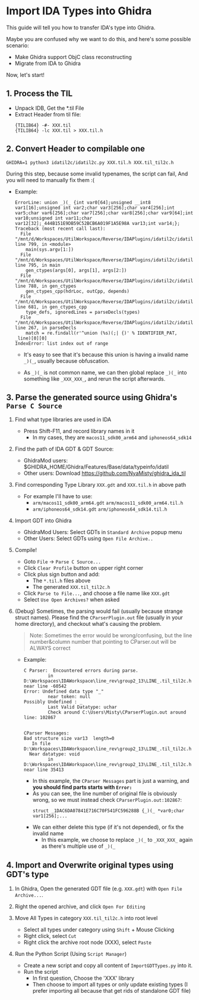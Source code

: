 # Import IDA Types into Ghidra

This guide will tell you how to transfer IDA's type into Ghidra. 

Maybe you are confused why we want to do this, and here's some possible scenario:

- Make Ghidra support ObjC class reconstructing
- Migrate from IDA to Ghidra

Now, let's start!

## 1. Process the TIL
- Unpack IDB, Get the *.til File
- Extract Header from til file:
    ```
    {TILIB64} -#- XXX.til
    {TILIB64} -lc XXX.til > XXX.til.h
    ```

## 2. Convert Header to compilable one
```
GHIDRA=1 python3 idatil2c/idatil2c.py XXX.til.h XXX.til_til2c.h
```

During this step, because some invalid typenames, the script can fail, And you will need to manually fix them :(

- Example:

    ```
    ErrorLine: union _)(_ {int var0[64];unsigned __int8 var1[16];unsigned int var2;char var3[256];char var4[256];int var5;char var6[256];char var7[256];char var8[256];char var9[64];int var10;unsigned int var11;char var12[32];_444B151E9DB59C52BCB6A019F1A5E98A var13;int var14;};
    Traceback (most recent call last):
      File "/mnt/d/Workspaces/UtilWorkspace/Reverse/IDAPlugins/idatil2c/idatil2c.py", line 799, in <module>
        main(sys.argv[1:])
      File "/mnt/d/Workspaces/UtilWorkspace/Reverse/IDAPlugins/idatil2c/idatil2c.py", line 795, in main
        gen_ctypes(args[0], args[1], args[2:])
      File "/mnt/d/Workspaces/UtilWorkspace/Reverse/IDAPlugins/idatil2c/idatil2c.py", line 788, in gen_ctypes
        gen_ctypes_cpp(hdrLoc, outCpp, depends)
      File "/mnt/d/Workspaces/UtilWorkspace/Reverse/IDAPlugins/idatil2c/idatil2c.py", line 681, in gen_ctypes_cpp
        type_defs, ignoredLines = parseDecls(types)
      File "/mnt/d/Workspaces/UtilWorkspace/Reverse/IDAPlugins/idatil2c/idatil2c.py", line 267, in parseDecls
        match = re.findall(r'^union (%s)(;| {)' % IDENTIFIER_PAT, _line)[0][0]
    IndexError: list index out of range
    ```

    - It's easy to see that it's because this union is having a invalid name `_)(_`, usually because obfuscation.
    
    - As `_)(_` is not common name, we can then global replace `_)(_` into something like `_XXX_XXX_`, and rerun the script afterwards.


## 3. Parse the generated source using Ghidra's `Parse C Source`

1. Find what type libraries are used in IDA
    - Press Shift-F11, and record library names in it
        - In my cases, they are `macos11_sdk00_arm64` and `iphoneos64_sdk14`
   
2. Find the path of IDA GDT & GDT Source:
    - GhidraMod users: $GHIDRA_HOME/Ghidra/Features/Base/data/typeinfo/idatil
    - Other users: Download https://github.com/NyaMisty/ghidra_ida_til
3. Find corresponding Type Library `XXX.gdt` and `XXX.til.h` in above path
    - For example I'll have to use:
        - `arm/macos11_sdk00_arm64.gdt` `arm/macos11_sdk00_arm64.til.h`
        - `arm/iphoneos64_sdk14.gdt` `arm/iphoneos64_sdk14.til.h`
4. Import GDT into Ghidra
    - GhidraMod Users: Select GDTs in `Standard Archive` popup menu
    - Other Users: Select GDTs using `Open File Archive..`
5. Compile!
    - Goto `File` -> `Parse C Source...`
    - Click `Clear Profile` button on upper right corner
    - Click plus sign button and add:
        - The `*.til.h` files above
        - The generated `XXX.til_til2c.h`
    - Click `Parse to File...`, and choose a file name like `XXX.gdt`
    - Select `Use Open Archives?` when asked

6. (Debug)
    Sometimes, the parsing would fail (usually because strange struct names).
    Please find the `CParserPlugin.out` file (usually in your home directory), and checkout what's causing the problem.
    
    > Note: Sometimes the error would be wrong/confusing, but the line number&column number that pointing to CParser.out will be ALWAYS correct

    - Example: 

        ```
        C Parser:  Encountered errors during parse.
                 in D:\Workspaces\IDAWorkspace\line_rev\group2_13\LINE_.til_til2c.h near line -60542
        Error: Undefined data type "_"
                 near token: null
        Possibly Undefined : _
                 Last Valid Datatype: uchar
                 Check around C:\Users\Misty\CParserPlugin.out around line: 102867
        
        
        CParser Messages:
        Bad structure size var13  length=0
           In file D:\Workspaces\IDAWorkspace\line_rev\group2_13\LINE_.til_til2c.h
          Near datatype: void
                 in D:\Workspaces\IDAWorkspace\line_rev\group2_13\LINE_.til_til2c.h near line 35413
        ```
        - In this example, the `CParser Messages` part is just a warning, and **you should find parts starts with `Error: `**
        - As you can see, the line number of original file is obviously wrong, so we must instead check `CParserPlugin.out:102867`:
            ```
            struct _1DAC6DA07841E716C70F541FC596288B {_)(_ *var0;char var1[256];...
            ```
        - We can either delete this type (if it's not depended), or fix the invalid name
            - In this example, we choose to replace `_)(_` to `_XXX_XXX_` again as there's multiple use of `_)(_`

## 4. Import and Overwrite original types using GDT's type

1. In Ghidra, Open the generated GDT file (e.g. `XXX.gdt`) with `Open File Archive...`.

2. Right the opened archive, and click `Open For Editing`

3. Move All Types in category `XXX.til_til2c.h` into root level
    - Select all types under category using `Shift` + Mouse Clicking
    - Right click, select `Cut`
    - Right click the archive root node (XXX), select `Paste`

4. Run the Python Script (Using `Script Manager`)
    - Create a new script and copy all content of `ImportGDTTypes.py` into it.
    - Run the script
        - In first question, Choose the 'XXX' library
        - Then choose to import all types or only update existing types (I prefer importing all because that get rids of standalone GDT file)

